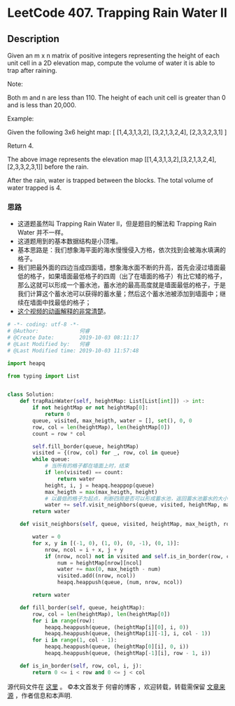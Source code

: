 # LeetCode 407. Trapping Rain Water II

## Description


Given an m x n matrix of positive integers representing the height of each unit cell in a 2D elevation map, compute the volume of water it is able to trap after raining.

Note:

Both m and n are less than 110. The height of each unit cell is greater than 0 and is less than 20,000.

Example:

Given the following 3x6 height map:
[
  [1,4,3,1,3,2],
  [3,2,1,3,2,4],
  [2,3,3,2,3,1]
]

Return 4.


The above image represents the elevation map \[\[1,4,3,1,3,2],\[3,2,1,3,2,4],\[2,3,3,2,3,1]] before the rain.


After the rain, water is trapped between the blocks. The total volume of water trapped is 4.

### 思路

* 这道题虽然叫 Trapping Rain Water II，但是题目的解法和 Trapping Rain Water 并不一样。
* 这道题用到的基本数据结构是小顶堆。
* 基本思路是：我们想象海平面的海水慢慢侵入方格，依次找到会被海水填满的格子。
* 我们把最外面的四边当成四面墙，想象海水面不断的升高，首先会浸过墙面最低的格子，如果墙面最低格子的四周（出了在墙面的格子）有比它矮的格子，那么这就可以形成一个蓄水池，蓄水池的最高高度就是墙面最低的格子，于是我们计算这个蓄水池可以获得的蓄水量；然后这个蓄水池被添加到墙面中；继续在墙面中找最低的格子；
* [这个视频的动画解释的非常清楚](https://www.youtube.com/watch?v=cJayBq38VYw)。


```py
# -*- coding: utf-8 -*-
# @Author:             何睿
# @Create Date:        2019-10-03 08:11:17
# @Last Modified by:   何睿
# @Last Modified time: 2019-10-03 11:57:48

import heapq

from typing import List


class Solution:
    def trapRainWater(self, heightMap: List[List[int]]) -> int:
        if not heightMap or not heightMap[0]:
            return 0
        queue, visited, max_heigth, water = [], set(), 0, 0
        row, col = len(heightMap), len(heightMap[0])
        count = row * col

        self.fill_border(queue, heightMap)
        visited = {(row, col) for _, row, col in queue}
        while queue:
            # 当所有的格子都在墙面上时，结束
            if len(visited) == count:
                return water
            height, i, j = heapq.heappop(queue)
            max_heigth = max(max_heigth, height)
            # 以最低的格子为起点，判断四周是否可以形成蓄水池，返回蓄水池蓄水的大小
            water += self.visit_neighbors(queue, visited, heightMap, max_heigth, row, col, i, j)
        return water

    def visit_neighbors(self, queue, visited, heightMap, max_heigth, row, col, i, j):

        water = 0
        for x, y in [(-1, 0), (1, 0), (0, -1), (0, 1)]:
            nrow, ncol = i + x, j + y
            if (nrow, ncol) not in visited and self.is_in_border(row, col, nrow, ncol):
                num = heightMap[nrow][ncol]
                water += max(0, max_heigth - num)
                visited.add((nrow, ncol))
                heapq.heappush(queue, (num, nrow, ncol))

        return water

    def fill_border(self, queue, heightMap):
        row, col = len(heightMap), len(heightMap[0])
        for i in range(row):
            heapq.heappush(queue, (heightMap[i][0], i, 0))
            heapq.heappush(queue, (heightMap[i][-1], i, col - 1))
        for i in range(1, col - 1):
            heapq.heappush(queue, (heightMap[0][i], 0, i))
            heapq.heappush(queue, (heightMap[-1][i], row - 1, i))

    def is_in_border(self, row, col, i, j):
        return 0 <= i < row and 0 <= j < col
```
源代码文件在 [这里](https://github.com/ruicore/Algorithm/blob/master/LeetCode/2019-10-03-407-Trapping-Rain-Water-II.py) 。
©本文首发于 何睿的博客 ，欢迎转载，转载需保留 [文章来源](https://ruicore.cn/leetcode-407-trapping-rain-water-ii/) ，作者信息和本声明.
